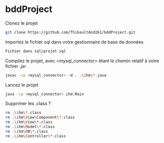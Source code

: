 # bddProject

Clonez le projet 
```bash
git clone https://github.com/ThibaultAnd261/bddProject.git
```

Importez le fichier sql dans votre gestionnaire de base de données
```bash
Fichier dans sql/projet.sql
```

Compilez le projet, avec <mysql_connector> étant le chemin relatif à votre fichier .jar 
```bash
javac -cp <mysql_connector> -d . .\ihm\*.java
```

Lancez le projet
```bash
java -cp <mysql_connector> ihm.Main
```

Supprimer les .class ? 
```bash
rm .\ihm\*.class
rm .\ihm\View\Component\*.class
rm .\ihm\View\*.class
rm .\ihm\Model\*.class
rm .\ihm\DB\*.class
rm .\ihm\Controller\*.class
```



